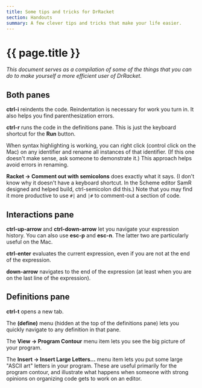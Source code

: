 ```yaml
---
title: Some tips and tricks for DrRacket
section: Handouts
summary: A few clever tips and tricks that make your life easier.
---
```

# {{ page.title }}

_This document serves as a compilation of some of the things that you
can do to make yourself a more efficient user of DrRacket._

## Both panes

**ctrl-i** reindents the code.  Reindentation is necessary for work you
turn in.  It also helps you find parenthesization errors.

**ctrl-r** runs the code in the definitions pane.  This is just the
keyboard shortcut for the **Run** button.

When syntax highlighting is working, you can right click (control click
on the Mac) on any identifier and rename all instances of that identifier.
(If this one doesn't make sense, ask someone to demonstrate it.)  This
approach helps avoid errors in renaming.

**Racket -> Comment out with semicolons** does exactly what it says.
(I don't know why it doesn't have a keyboard shortcut.  In the Scheme
editor SamR designed and helped build, ctrl-semicolon did this.)
Note that you may find it more productive to use `#|` and `|#` to
comment-out a section of code.

## Interactions pane

**ctrl-up-arrow** and **ctrl-down-arrow** let you navigate your expression
history.  You can also use **esc-p** and **esc-n**.  The latter two are
particularly useful on the Mac.

**ctrl-enter** evaluates the current expression, even if you are not at
the end of the expression.

**down-arrow** navigates to the end of the expression (at least when
you are on the last line of the expression).

## Definitions pane

**ctrl-t** opens a new tab.

The **(define)** menu (hidden at the top of the definitions pane) lets
you quickly navigate to any definition in that pane.

The **View -> Program Contour** menu item lets you see the big picture
of your program.

The **Insert -> Insert Large Letters...** menu item lets you put some
large "ASCII art" letters in your program.  These are useful primarily
for the program contour, and illustrate what happens when someone with
strong opinions on organizing code gets to work on an editor.


